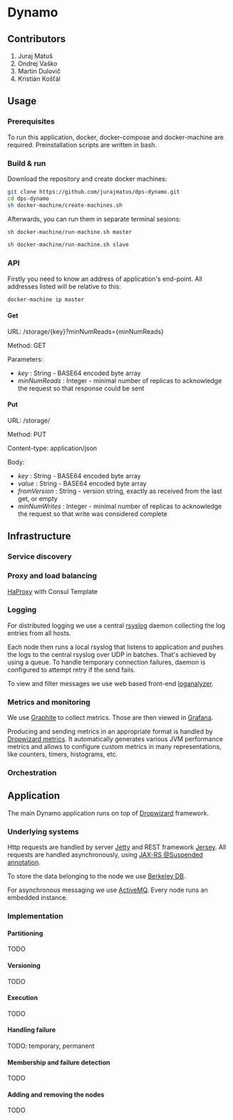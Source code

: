 # Dynamo

## Contributors

1. Juraj Matuš
2. Ondrej Vaško
3. Martin Dulovič
4. Kristián Košťál

## Usage

### Prerequisites

To run this application, docker, docker-compose and docker-machine are required.
Preinstallation scripts are written in bash.

### Build & run

Download the repository and create docker machines:

```bash
git clone https://github.com/jurajmatus/dps-dynamo.git
cd dps-dynamo
sh docker-machine/create-machines.sh
```

Afterwards, you can run them in separate terminal sesions:
```bash
sh docker-machine/run-machine.sh master
```
```bash
sh docker-machine/run-machine.sh slave
```

### API

Firstly you need to know an address of application's end-point. All addresses listed will be relative to this:
```bash
docker-machine ip master
```

#### Get

URL: /storage/{key}?minNumReads={minNumReads}

Method: GET

Parameters:

* _key_ : String - BASE64 encoded byte array
* _minNumReads_ : Integer - minimal number of replicas to acknowledge the request so that response could be sent

#### Put

URL: /storage/

Method: PUT

Content-type: application/json

Body:

* _key_ : String - BASE64 encoded byte array
* _value_ : String - BASE64 encoded byte array
* _fromVersion_ : String - version string, exactly as received from the last get, or empty
* _minNumWrites_ : Integer - minimal number of replicas to acknowledge the request so that write was considered complete

## Infrastructure

### Service discovery

### Proxy and load balancing

[HaProxy](http://www.haproxy.org) with Consul Template

### Logging

For distributed logging we use a central [rsyslog](http://www.rsyslog.com) daemon collecting the log entries from all hosts.

Each node then runs a local rsyslog that listens to application and pushes the logs to the central rsyslog over UDP in batches.
That's achieved by using a queue. To handle temporary connection failures, daemon is configured to attempt retry if the send fails.

To view and filter messages we use web based front-end [loganalyzer](http://loganalyzer.adiscon.com/).

### Metrics and monitoring

We use [Graphite](https://graphite.readthedocs.org/en/latest/) to collect metrics.
Those are then viewed in [Grafana](http://grafana.org/).

Producing and sending metrics in an appropriate format is handled by
[Dropwizard metrics](https://dropwizard.github.io/metrics/3.1.0/).
It automatically generates various JVM performance metrics and allows to configure custom metrics
in many representations, like counters, timers, histograms, etc.

### Orchestration

## Application

The main Dynamo application runs on top of [Dropwizard](http://www.dropwizard.io/0.9.2/docs/) framework.

### Underlying systems

Http requests are handled by server [Jetty](http://www.eclipse.org/jetty/) and REST framework [Jersey](https://jersey.java.net/). All requests are handled asynchronously, using [JAX-RS @Suspended annotation](https://jersey.java.net/documentation/latest/async.html).

To store the data belonging to the node we use
[Berkeley DB](http://www.oracle.com/technetwork/database/database-technologies/berkeleydb/overview/index.html).

For asynchronous messaging we use [ActiveMQ](http://activemq.apache.org/). Every node runs an embedded instance.

### Implementation

#### Partitioning

TODO

#### Versioning

TODO

#### Execution

TODO

#### Handling failure

TODO: temporary, permanent

#### Membership and failure detection

TODO

#### Adding and removing the nodes

TODO
